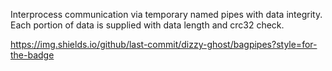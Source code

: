 Interprocess communication via temporary named pipes with data integrity.
Each portion of data is supplied with data length and crc32 check.

https://img.shields.io/github/last-commit/dizzy-ghost/bagpipes?style=for-the-badge
